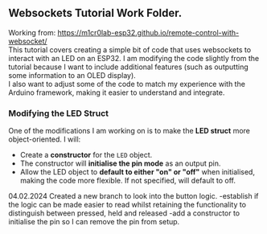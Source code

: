 ## Websockets Tutorial Work Folder.

Working from: https://m1cr0lab-esp32.github.io/remote-control-with-websocket/  
This tutorial covers creating a simple bit of code that uses websockets to interact with an LED on an ESP32. I am modifying the code slightly from the tutorial because I want to include additional features (such as outputting some information to an OLED display).  
I also want to adjust some of the code to match my experience with the Arduino framework, making it easier to understand and integrate.

### Modifying the LED Struct

One of the modifications I am working on is to make the **LED struct** more object-oriented. I will:
- Create a **constructor** for the `LED` object.
- The constructor will **initialise the pin mode** as an output pin.
- Allow the LED object to **default to either "on" or "off"** when initialised, making the code more flexible.  If not specified, will default to off.

04.02.2024
Created a new branch to look into the button logic.
-establish if the logic can be made easier to read whilst retaining the functionality to distinguish between pressed, held and released
-add a constructor to initialise the pin so I can remove the pin from setup.
